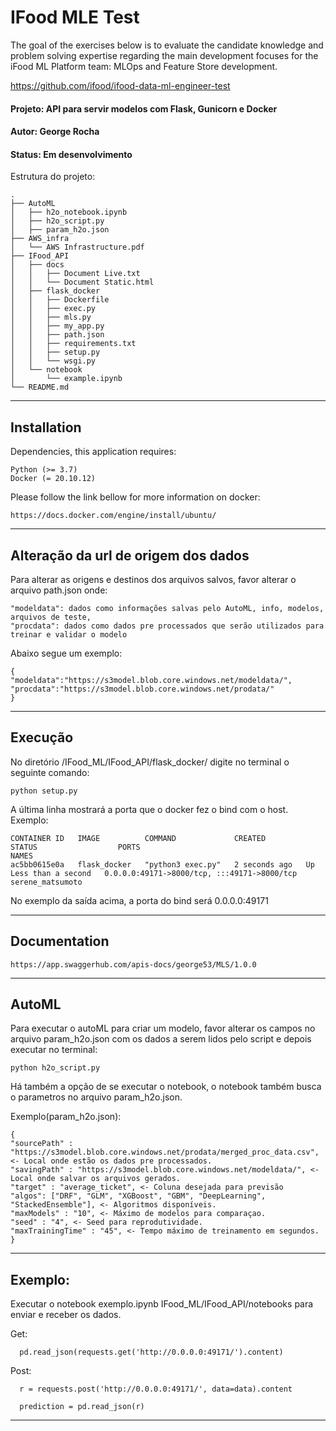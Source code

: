 # IFood MLE Test
The goal of the exercises below is to evaluate the candidate knowledge and problem solving expertise regarding the main development focuses for the iFood ML Platform team: MLOps and Feature Store development.

https://github.com/ifood/ifood-data-ml-engineer-test

#### Projeto: API para servir modelos com Flask, Gunicorn e Docker
#### Autor: George Rocha
#### Status: Em desenvolvimento


Estrutura do projeto:

	.
	├── AutoML
	│   ├── h2o_notebook.ipynb
	│   ├── h2o_script.py
	│   ├── param_h2o.json
	├── AWS_infra
	│   └── AWS Infrastructure.pdf
	├── IFood_API
	│   ├── docs
	│   │   ├── Document Live.txt
	│   │   └── Document Static.html
	│   ├── flask_docker
	│   │   ├── Dockerfile
	│   │   ├── exec.py
	│   │   ├── mls.py
	│   │   ├── my_app.py
	│   │   ├── path.json
	│   │   ├── requirements.txt
	│   │   ├── setup.py
	│   │   └── wsgi.py
	│   └── notebook
	│       └── example.ipynb
	└── README.md

-------------------------------------------------------------

## Installation

Dependencies, this application requires:

	Python (>= 3.7)
	Docker (= 20.10.12)

Please follow the link bellow for more information on docker:
	
	https://docs.docker.com/engine/install/ubuntu/

-------------------------------------------------------------

## Alteração da url de origem dos dados

Para alterar as origens e destinos dos arquivos salvos, favor alterar o arquivo path.json onde:

	"modeldata": dados como informações salvas pelo AutoML, info, modelos, arquivos de teste,
	"procdata": dados como dados pre processados que serão utilizados para treinar e validar o modelo

Abaixo segue um exemplo:

	{	
	"modeldata":"https://s3model.blob.core.windows.net/modeldata/",
	"procdata":"https://s3model.blob.core.windows.net/prodata/"
	}

-------------------------------------------------------------

## Execução

No diretório /IFood_ML/IFood_API/flask_docker/ digite no terminal o seguinte comando:
	
	python setup.py

A última linha mostrará a porta que o docker fez o bind com o host.
Exemplo:

	CONTAINER ID   IMAGE          COMMAND             CREATED         STATUS                  PORTS                                         NAMES
	ac5bb0615e0a   flask_docker   "python3 exec.py"   2 seconds ago   Up Less than a second   0.0.0.0:49171->8000/tcp, :::49171->8000/tcp   serene_matsumoto

No exemplo da saída acima, a porta do bind será 0.0.0.0:49171

-------------------------------------------------------------
## Documentation

	https://app.swaggerhub.com/apis-docs/george53/MLS/1.0.0

-------------------------------------------------------------

## AutoML

Para executar o autoML para criar um modelo, favor alterar os campos no arquivo param_h2o.json com os dados a serem lidos pelo script e depois executar no terminal:
	
	python h2o_script.py

Há também a opção de se executar o notebook, o notebook também busca o parametros no arquivo param_h2o.json.

Exemplo(param_h2o.json):
	
	{
	"sourcePath" : "https://s3model.blob.core.windows.net/prodata/merged_proc_data.csv", <- Local onde estão os dados pre processados.
	"savingPath" : "https://s3model.blob.core.windows.net/modeldata/", <- Local onde salvar os arquivos gerados.
	"target" : "average_ticket", <- Coluna desejada para previsão
	"algos": ["DRF", "GLM", "XGBoost", "GBM", "DeepLearning", "StackedEnsemble"], <- Algoritmos disponíveis.
	"maxModels" : "10", <- Máximo de modelos para comparaçao.
	"seed" : "4", <- Seed para reprodutividade.
	"maxTrainingTime" : "45", <- Tempo máximo de treinamento em segundos.
	}

-------------------------------------------------------------

## Exemplo:
Executar o notebook exemplo.ipynb IFood_ML/IFood_API/notebooks para enviar e receber os dados. 

Get: 
      
      pd.read_json(requests.get('http://0.0.0.0:49171/').content)

Post: 
      
      r = requests.post('http://0.0.0.0:49171/', data=data).content
      
      prediction = pd.read_json(r)

--------------------------------------------------------------

